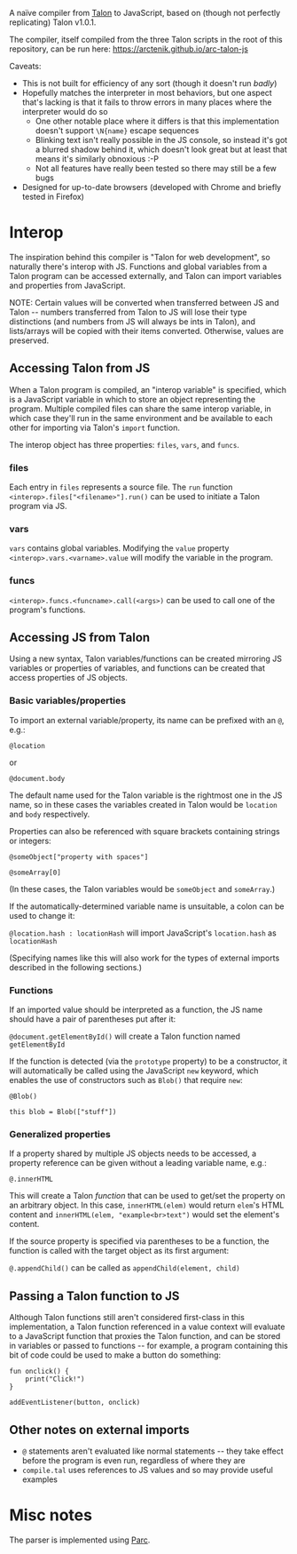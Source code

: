 A naïve compiler from [Talon](https://github.com/MystPi/talon) to JavaScript, based on (though not perfectly replicating) Talon v1.0.1.

The compiler, itself compiled from the three Talon scripts in the root of this repository, can be run here: https://arctenik.github.io/arc-talon-js

Caveats:
- This is not built for efficiency of any sort (though it doesn't run _badly_)
- Hopefully matches the interpreter in most behaviors, but one aspect that's lacking is that it fails to throw errors in many places where the interpreter would do so
	- One other notable place where it differs is that this implementation doesn't support `\N{name}` escape sequences
	- Blinking text isn't really possible in the JS console, so instead it's got a blurred shadow behind it, which doesn't look great but at least that means it's similarly obnoxious :-P
	- Not all features have really been tested so there may still be a few bugs
- Designed for up-to-date browsers (developed with Chrome and briefly tested in Firefox)

# Interop
The inspiration behind this compiler is "Talon for web development", so naturally there's interop with JS. Functions and global variables from a Talon program can be accessed externally, and Talon can import variables and properties from JavaScript.

NOTE: Certain values will be converted when transferred between JS and Talon -- numbers transferred from Talon to JS will lose their type distinctions (and numbers from JS will always be ints in Talon), and lists/arrays will be copied with their items converted. Otherwise, values are preserved.

## Accessing Talon from JS
When a Talon program is compiled, an "interop variable" is specified, which is a JavaScript variable in which to store an object representing the program. Multiple compiled files can share the same interop variable, in which case they'll run in the same environment and be available to each other for importing via Talon's `import` function.

The interop object has three properties: `files`, `vars`, and `funcs`.

### files
Each entry in `files` represents a source file. The `run` function `<interop>.files["<filename>"].run()` can be used to initiate a Talon program via JS.

### vars
`vars` contains global variables. Modifying the `value` property `<interop>.vars.<varname>.value` will modify the variable in the program.

### funcs
`<interop>.funcs.<funcname>.call(<args>)` can be used to call one of the program's functions.

## Accessing JS from Talon
Using a new syntax, Talon variables/functions can be created mirroring JS variables or properties of variables, and functions can be created that access properties of JS objects.

### Basic variables/properties
To import an external variable/property, its name can be prefixed with an `@`, e.g.:

`@location`

or

`@document.body`

The default name used for the Talon variable is the rightmost one in the JS name, so in these cases the variables created in Talon would be `location` and `body` respectively.

Properties can also be referenced with square brackets containing strings or integers:

`@someObject["property with spaces"]`

`@someArray[0]`

(In these cases, the Talon variables would be `someObject` and `someArray`.)

If the automatically-determined variable name is unsuitable, a colon can be used to change it:

`@location.hash : locationHash` will import JavaScript's `location.hash` as `locationHash`

(Specifying names like this will also work for the types of external imports described in the following sections.)

### Functions
If an imported value should be interpreted as a function, the JS name should have a pair of parentheses put after it:

`@document.getElementById()` will create a Talon function named `getElementById`

If the function is detected (via the `prototype` property) to be a constructor, it will automatically be called using the JavaScript `new` keyword, which enables the use of constructors such as `Blob()` that require `new`:

```
@Blob()

this blob = Blob(["stuff"])
```

### Generalized properties
If a property shared by multiple JS objects needs to be accessed, a property reference can be given without a leading variable name, e.g.:

`@.innerHTML`

This will create a Talon _function_ that can be used to get/set the property on an arbitrary object. In this case, `innerHTML(elem)` would return `elem`'s HTML content and `innerHTML(elem, "example<br>text")` would set the element's content.

If the source property is specified via parentheses to be a function, the function is called with the target object as its first argument:

`@.appendChild()` can be called as `appendChild(element, child)`

## Passing a Talon function to JS
Although Talon functions still aren't considered first-class in this implementation, a Talon function referenced in a value context will evaluate to a JavaScript function that proxies the Talon function, and can be stored in variables or passed to functions -- for example, a program containing this bit of code could be used to make a button do something:

```
fun onclick() {
	print("Click!")
}

addEventListener(button, onclick)
```

## Other notes on external imports
- `@` statements aren't evaluated like normal statements -- they take effect before the program is even run, regardless of where they are
- `compile.tal` uses references to JS values and so may provide useful examples

# Misc notes
The parser is implemented using [Parc](https://github.com/Arctenik/parc).